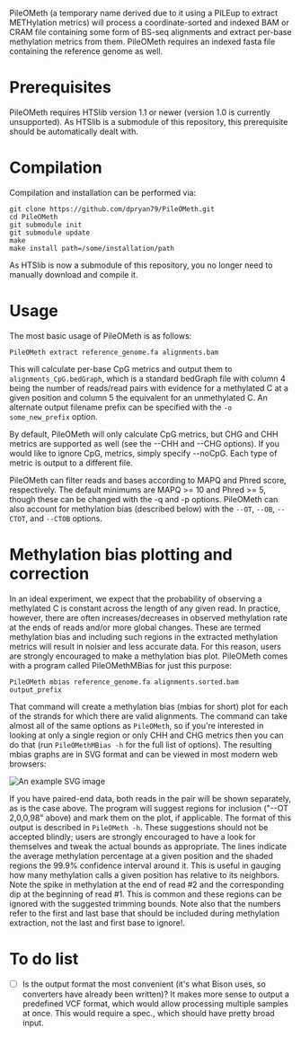 PileOMeth (a temporary name derived due to it using a PILEup to extract METHylation metrics) will process a coordinate-sorted and indexed BAM or CRAM file containing some form of BS-seq alignments and extract per-base methylation metrics from them. PileOMeth requires an indexed fasta file containing the reference genome as well.

Prerequisites
=============

PileOMeth requires HTSlib version 1.1 or newer (version 1.0 is currently unsupported). As HTSlib is a submodule of this repository, this prerequisite should be automatically dealt with.

Compilation
===========

Compilation and installation can be performed via:

    git clone https://github.com/dpryan79/PileOMeth.git
    cd PileOMeth
    git submodule init
    git submodule update
    make
    make install path=/some/installation/path

As HTSlib is now a submodule of this repository, you no longer need to manually download and compile it.

Usage
=====

The most basic usage of PileOMeth is as follows:

    PileOMeth extract reference_genome.fa alignments.bam

This will calculate per-base CpG metrics and output them to `alignments_CpG.bedGraph`, which is a standard bedGraph file with column 4 being the number of reads/read pairs with evidence for a methylated C at a given position and column 5 the equivalent for an unmethylated C. An alternate output filename prefix can be specified with the `-o some_new_prefix` option.

By default, PileOMeth will only calculate CpG metrics, but CHG and CHH metrics are supported as well (see the --CHH and --CHG options). If you would like to ignore CpG, metrics, simply specify --noCpG. Each type of metric is output to a different file.

PileOMeth can filter reads and bases according to MAPQ and Phred score, respectively. The default minimums are MAPQ >= 10 and Phred >= 5, though these can be changed with the -q and -p options. PileOMeth can also account for methylation bias (described below) with the `--OT`, `--OB`, `--CTOT`, and `--CTOB` options.

Methylation bias plotting and correction
========================================

In an ideal experiment, we expect that the probability of observing a methylated C is constant across the length of any given read. In practice, however, there are often increases/decreases in observed methylation rate at the ends of reads and/or more global changes. These are termed methylation bias and including such regions in the extracted methylation metrics will result in noisier and less accurate data. For this reason, users are strongly encouraged to make a methylation bias plot. PileOMeth comes with a program called PileOMethMBias for just this purpose:

    PileOMeth mbias reference_genome.fa alignments.sorted.bam output_prefix

That command will create a methylation bias (mbias for short) plot for each of the strands for which there are valid alignments. The command can take almost all of the same options as `PileOMeth`, so if you're interested in looking at only a single region or only CHH and CHG metrics then you can do that (run `PileOMethMBias -h` for the full list of options). The resulting mbias graphs are in SVG format and can be viewed in most modern web browsers:

![An example SVG image](https://rawgit.com/dpryan79/PileOMeth/master/example_OT.svg)

If you have paired-end data, both reads in the pair will be shown separately, as is the case above. The program will suggest regions for inclusion ("--OT 2,0,0,98" above) and mark them on the plot, if applicable. The format of this output is described in `PileOMeth -h`. These suggestions should not be accepted blindly; users are strongly encouraged to have a look for themselves and tweak the actual bounds as appropriate. The lines indicate the average methylation percentage at a given position and the shaded regions the 99.9% confidence interval around it. This is useful in gauging how many methylation calls a given position has relative to its neighbors. Note the spike in methylation at the end of read #2 and the corresponding dip at the beginning of read #1. This is common and these regions can be ignored with the suggested trimming bounds. Note also that the numbers refer to the first and last base that should be included during methylation extraction, not the last and first base to ignore!.

To do list
==========

 - [ ] Is the output format the most convenient (it's what Bison uses, so converters have already been written)? It makes more sense to output a predefined VCF format, which would allow processing multiple samples at once. This would require a spec., which should have pretty broad input.

